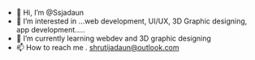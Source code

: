 - 👋 Hi, I’m @Ssjadaun
- 👀 I’m interested in ...web development, UI/UX, 3D Graphic designing, app development.....
- 🌱 I’m currently learning webdev and 3D graphic designing
- 📫 How to reach me . shrutijadaun@outlook.com 

<!---
Ssjadaun/Ssjadaun is a ✨ special ✨ repository because its `README.md` (this file) appears on your GitHub profile.
You can click the Preview link to take a look at your changes.
--->
